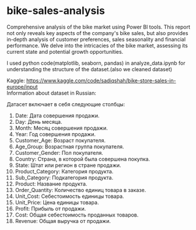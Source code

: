 # bike-sales-analysis
Comprehensive analysis
of the bike market using Power Bl tools.
This report not only reveals key aspects of
the company's bike sales, but also provides
in-depth analysis of customer preferences,
sales seasonality and financial
performance. We delve into the intricacies
of the bike market, assessing its current
state and potential growth opportunities. <br>

I used python code(matplotlib, seaborn, pandas) in analyze_data.ipynb for understanding the structure of the dataset.(also we cleaned dataset)

Kaggle: https://www.kaggle.com/code/sadiqshah/bike-store-sales-in-europe/input  <br>
Information about dataset in Russian: <br>

Датасет включает в себя следующие столбцы:
1.	Date: Дата совершения продажи.
2.	Day: День месяца.
3.	Month: Месяц совершения продажи.
4.	Year: Год совершения продажи.
5.	Customer_Age: Возраст покупателя.
6.	Age_Group: Возрастная группа покупателя.
7.	Customer_Gender: Пол покупателя.
8.	Country: Страна, в которой была совершена покупка.
9.	State: Штат или регион в стране продажи.
10.	Product_Category: Категория продукта.
11.	Sub_Category: Подкатегория продукта.
12.	Product: Название продукта.
13.	Order_Quantity: Количество единиц товара в заказе.
14.	Unit_Cost: Себестоимость единицы товара.
15.	Unit_Price: Цена единицы товара.
16.	Profit: Прибыль от продажи.
17.	Cost: Общая себестоимость проданных товаров.
18.	Revenue: Общая выручка от продажи.

